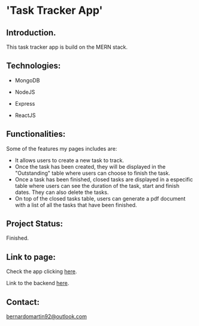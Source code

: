 # 'Task Tracker App'

## Introduction.

This task tracker app is build on the MERN stack.   

## Technologies:

* MongoDB 

* NodeJS

* Express

* ReactJS

## Functionalities:

Some of the features my pages includes are:

* It allows users to create a new task to track.
* Once the task has been created, they will be displayed in the "Outstanding" table where users can choose to finish the task.
* Once a task has been finished, closed tasks are displayed in a especific table where users can see the duration of the task, start and finish dates. They can also delete the tasks.
* On top of the closed tasks table, users can generate a pdf document with a list of all the tasks that have been finished.


## Project Status:

Finished. 

## Link to page:

Check the app clicking [here](https://afternoon-bayou-41456.herokuapp.com/).

Link to the backend [here](https://quiet-brook-52675.herokuapp.com/tasks).
## Contact:

bernardomartin92@outlook.com
